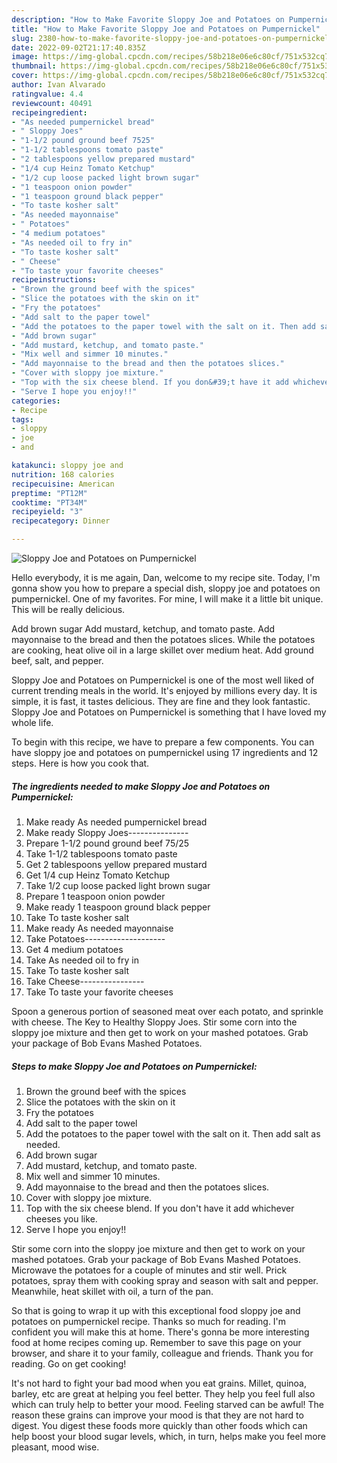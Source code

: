 ```yaml
---
description: "How to Make Favorite Sloppy Joe and Potatoes on Pumpernickel"
title: "How to Make Favorite Sloppy Joe and Potatoes on Pumpernickel"
slug: 2380-how-to-make-favorite-sloppy-joe-and-potatoes-on-pumpernickel
date: 2022-09-02T21:17:40.835Z
image: https://img-global.cpcdn.com/recipes/58b218e06e6c80cf/751x532cq70/sloppy-joe-and-potatoes-on-pumpernickel-recipe-main-photo.jpg
thumbnail: https://img-global.cpcdn.com/recipes/58b218e06e6c80cf/751x532cq70/sloppy-joe-and-potatoes-on-pumpernickel-recipe-main-photo.jpg
cover: https://img-global.cpcdn.com/recipes/58b218e06e6c80cf/751x532cq70/sloppy-joe-and-potatoes-on-pumpernickel-recipe-main-photo.jpg
author: Ivan Alvarado
ratingvalue: 4.4
reviewcount: 40491
recipeingredient:
- "As needed pumpernickel bread"
- " Sloppy Joes"
- "1-1/2 pound ground beef 7525"
- "1-1/2 tablespoons tomato paste"
- "2 tablespoons yellow prepared mustard"
- "1/4 cup Heinz Tomato Ketchup"
- "1/2 cup loose packed light brown sugar"
- "1 teaspoon onion powder"
- "1 teaspoon ground black pepper"
- "To taste kosher salt"
- "As needed mayonnaise"
- " Potatoes"
- "4 medium potatoes"
- "As needed oil to fry in"
- "To taste kosher salt"
- " Cheese"
- "To taste your favorite cheeses"
recipeinstructions:
- "Brown the ground beef with the spices"
- "Slice the potatoes with the skin on it"
- "Fry the potatoes"
- "Add salt to the paper towel"
- "Add the potatoes to the paper towel with the salt on it. Then add salt as needed."
- "Add brown sugar"
- "Add mustard, ketchup, and tomato paste."
- "Mix well and simmer 10 minutes."
- "Add mayonnaise to the bread and then the potatoes slices."
- "Cover with sloppy joe mixture."
- "Top with the six cheese blend. If you don&#39;t have it add whichever cheeses you like."
- "Serve I hope you enjoy!!"
categories:
- Recipe
tags:
- sloppy
- joe
- and

katakunci: sloppy joe and 
nutrition: 168 calories
recipecuisine: American
preptime: "PT12M"
cooktime: "PT34M"
recipeyield: "3"
recipecategory: Dinner

---
```



![Sloppy Joe and Potatoes on Pumpernickel](https://img-global.cpcdn.com/recipes/58b218e06e6c80cf/751x532cq70/sloppy-joe-and-potatoes-on-pumpernickel-recipe-main-photo.jpg)

Hello everybody, it is me again, Dan, welcome to my recipe site. Today, I'm gonna show you how to prepare a special dish, sloppy joe and potatoes on pumpernickel. One of my favorites. For mine, I will make it a little bit unique. This will be really delicious.

Add brown sugar Add mustard, ketchup, and tomato paste. Add mayonnaise to the bread and then the potatoes slices. While the potatoes are cooking, heat olive oil in a large skillet over medium heat. Add ground beef, salt, and pepper.

Sloppy Joe and Potatoes on Pumpernickel is one of the most well liked of current trending meals in the world. It's enjoyed by millions every day. It is simple, it is fast, it tastes delicious. They are fine and they look fantastic. Sloppy Joe and Potatoes on Pumpernickel is something that I have loved my whole life.


To begin with this recipe, we have to prepare a few components. You can have sloppy joe and potatoes on pumpernickel using 17 ingredients and 12 steps. Here is how you cook that.

<!--inarticleads1-->

##### The ingredients needed to make Sloppy Joe and Potatoes on Pumpernickel:

1. Make ready As needed pumpernickel bread
1. Make ready  Sloppy Joes---------------
1. Prepare 1-1/2 pound ground beef 75/25
1. Take 1-1/2 tablespoons tomato paste
1. Get 2 tablespoons yellow prepared mustard
1. Get 1/4 cup Heinz Tomato Ketchup
1. Take 1/2 cup loose packed light brown sugar
1. Prepare 1 teaspoon onion powder
1. Make ready 1 teaspoon ground black pepper
1. Take To taste kosher salt
1. Make ready As needed mayonnaise
1. Take  Potatoes--------------------
1. Get 4 medium potatoes
1. Take As needed oil to fry in
1. Take To taste kosher salt
1. Take  Cheese----------------
1. Take To taste your favorite cheeses


Spoon a generous portion of seasoned meat over each potato, and sprinkle with cheese. The Key to Healthy Sloppy Joes. Stir some corn into the sloppy joe mixture and then get to work on your mashed potatoes. Grab your package of Bob Evans Mashed Potatoes. 

<!--inarticleads2-->

##### Steps to make Sloppy Joe and Potatoes on Pumpernickel:

1. Brown the ground beef with the spices
1. Slice the potatoes with the skin on it
1. Fry the potatoes
1. Add salt to the paper towel
1. Add the potatoes to the paper towel with the salt on it. Then add salt as needed.
1. Add brown sugar
1. Add mustard, ketchup, and tomato paste.
1. Mix well and simmer 10 minutes.
1. Add mayonnaise to the bread and then the potatoes slices.
1. Cover with sloppy joe mixture.
1. Top with the six cheese blend. If you don&#39;t have it add whichever cheeses you like.
1. Serve I hope you enjoy!!


Stir some corn into the sloppy joe mixture and then get to work on your mashed potatoes. Grab your package of Bob Evans Mashed Potatoes. Microwave the potatoes for a couple of minutes and stir well. Prick potatoes, spray them with cooking spray and season with salt and pepper. Meanwhile, heat skillet with oil, a turn of the pan. 

So that is going to wrap it up with this exceptional food sloppy joe and potatoes on pumpernickel recipe. Thanks so much for reading. I'm confident you will make this at home. There's gonna be more interesting food at home recipes coming up. Remember to save this page on your browser, and share it to your family, colleague and friends. Thank you for reading. Go on get cooking!

It's not hard to fight your bad mood when you eat grains. Millet, quinoa, barley, etc are great at helping you feel better. They help you feel full also which can truly help to better your mood. Feeling starved can be awful! The reason these grains can improve your mood is that they are not hard to digest. You digest these foods more quickly than other foods which can help boost your blood sugar levels, which, in turn, helps make you feel more pleasant, mood wise.
